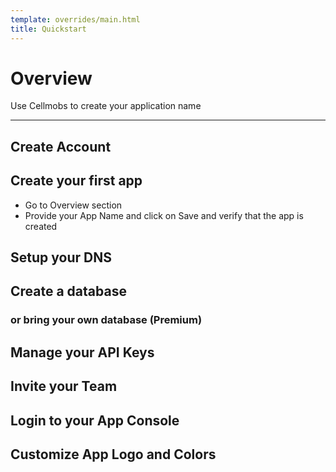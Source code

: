 ```yaml
---
template: overrides/main.html
title: Quickstart
---
```

# Overview
Use Cellmobs to create your application name 
___
## Create Account

## Create your first app
- Go to Overview section
- Provide your App Name and click on Save and verify that the app is created
## Setup your DNS

## Create a database

###  or bring your own database (Premium)

## Manage your API Keys

## Invite your Team

## Login to your App Console

## Customize App Logo and Colors